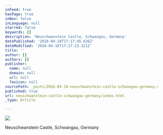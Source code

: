 ```yaml
---
inFeed: true
hasPage: true
inNav: false
inLanguage: null
starred: false
keywords: []
description: 'Neuschwanstein Castle, Schwangau, Germany'
datePublished: '2016-04-18T17:17:45.626Z'
dateModified: '2016-04-18T17:17:13.321Z'
title: ''
author: []
authors: []
publisher:
  name: null
  domain: null
  url: null
  favicon: null
sourcePath: _posts/2016-04-18-neuschwanstein-castle-schwangau-germany.md
published: true
url: neuschwanstein-castle-schwangau-germany/index.html
_type: Article

---
```

![](https://the-grid-user-content.s3-us-west-2.amazonaws.com/d45753ec-fadc-4c44-8573-cbd71fdd4649.jpg)

Neuschwanstein Castle, Schwangau, Germany